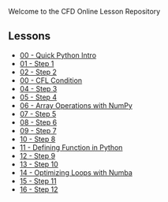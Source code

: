 
Welcome to the CFD Online Lesson Repository

Lessons
-------

* [00 - Quick Python Intro](http://nbviewer.ipython.org/urls/bitbucket.org/cfdpython/cfd-python-class/raw/master/lessons/00%2520-%2520Quick%2520Python%2520Intro.ipynb)
* [01 - Step 1](http://nbviewer.ipython.org/urls/bitbucket.org/cfdpython/cfd-python-class/raw/master/lessons/01%2520-%2520Step%25201.ipynb)
* [02 - Step 2](http://nbviewer.ipython.org/urls/bitbucket.org/cfdpython/cfd-python-class/raw/master/lessons/02%2520-%2520Step%25202.ipynb)
* [00 - CFL Condition](http://nbviewer.ipython.org/urls/bitbucket.org/cfdpython/cfd-python-class/raw/master/lessons/03%2520-%2520CFL%2520Condition.ipynb)
* [04 - Step 3](http://nbviewer.ipython.org/urls/bitbucket.org/cfdpython/cfd-python-class/raw/master/lessons/04%2520-%2520Step%25203.ipynb)
* [05 - Step 4](http://nbviewer.ipython.org/urls/bitbucket.org/cfdpython/cfd-python-class/raw/master/lessons/05%2520-%2520Step%25204.ipynb)
* [06 - Array Operations with NumPy](http://nbviewer.ipython.org/urls/bitbucket.org/cfdpython/cfd-python-class/raw/master/lessons/06%2520-%2520Array%2520Operations%2520with%2520NumPy.ipynb)
* [07 - Step 5](http://nbviewer.ipython.org/urls/bitbucket.org/cfdpython/cfd-python-class/raw/master/lessons/07%2520-%2520Step%25205.ipynb)
* [08 - Step 6](http://nbviewer.ipython.org/urls/bitbucket.org/cfdpython/cfd-python-class/raw/master/lessons/08%2520-%2520Step%25206.ipynb)
* [09 - Step 7](http://nbviewer.ipython.org/urls/bitbucket.org/cfdpython/cfd-python-class/raw/master/lessons/09%2520-%2520Step%25207.ipynb)
* [10 - Step 8](http://nbviewer.ipython.org/urls/bitbucket.org/cfdpython/cfd-python-class/raw/master/lessons/10%2520-%2520Step%25208.ipynb)
* [11 - Defining Function in Python](http://nbviewer.ipython.org/urls/bitbucket.org/cfdpython/cfd-python-class/raw/master/lessons/11%2520-%2520Defining%2520Function%2520in%2520Python.ipynb)
* [12 - Step 9](http://nbviewer.ipython.org/urls/bitbucket.org/cfdpython/cfd-python-class/raw/master/lessons/12%2520-%2520Step%25209.ipynb)
* [13 - Step 10](http://nbviewer.ipython.org/urls/bitbucket.org/cfdpython/cfd-python-class/raw/master/lessons/13%2520-%2520Step%252010.ipynb)
* [14 - Optimizing Loops with Numba](http://nbviewer.ipython.org/urls/bitbucket.org/cfdpython/cfd-python-class/raw/master/lessons/14%2520-%2520Optimizing%2520Loops%2520with%2520Numba.ipynb)
* [15 - Step 11](http://nbviewer.ipython.org/urls/bitbucket.org/cfdpython/cfd-python-class/raw/master/lessons/15%2520-%2520Step%252011.ipynb)
* [16 - Step 12](http://nbviewer.ipython.org/urls/bitbucket.org/cfdpython/cfd-python-class/raw/master/lessons/16%2520-%2520Step%252012.ipynb)
